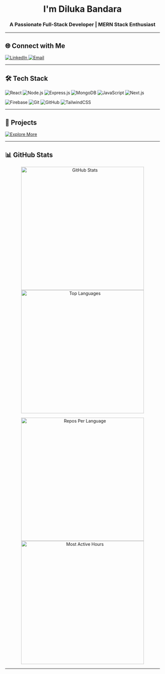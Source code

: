  <h1 align="center"> I'm Diluka Bandara</h1>
<h3 align="center">A Passionate Full-Stack Developer | MERN Stack Enthusiast</h3>

---

<h2 align="left">🌐 Connect with Me</h2>
<p align="left">
  <a href="https://linkedin.com/in/diluka-bandara" target="_blank">
    <img src="https://img.shields.io/badge/LinkedIn-0A66C2?style=for-the-badge&logo=linkedin&logoColor=white" alt="LinkedIn"/>
  </a>
  <a href="mailto:navanjana721@gmail.com" target="_blank">
    <img src="https://img.shields.io/badge/Email-D14836?style=for-the-badge&logo=gmail&logoColor=white" alt="Email"/>
  </a>
</p>

---

<h2 align="left">🛠️ Tech Stack</h2>
<p align="left">
  <img src="https://img.shields.io/badge/React-20232A?style=for-the-badge&logo=react&logoColor=61DAFB" alt="React"/>
  <img src="https://img.shields.io/badge/Node.js-339933?style=for-the-badge&logo=nodedotjs&logoColor=white" alt="Node.js"/>
  <img src="https://img.shields.io/badge/Express.js-000000?style=for-the-badge&logo=express&logoColor=white" alt="Express.js"/>
  <img src="https://img.shields.io/badge/MongoDB-47A248?style=for-the-badge&logo=mongodb&logoColor=white" alt="MongoDB"/>
  <img src="https://img.shields.io/badge/JavaScript-F7DF1E?style=for-the-badge&logo=javascript&logoColor=black" alt="JavaScript"/>
  <img src="https://img.shields.io/badge/Next.js-000000?style=for-the-badge&logo=nextdotjs&logoColor=white" alt="Next.js"/>
</p>
<p align="left">
  <img src="https://img.shields.io/badge/Firebase-FFCA28?style=for-the-badge&logo=firebase&logoColor=black" alt="Firebase"/>
  <img src="https://img.shields.io/badge/Git-F05032?style=for-the-badge&logo=git&logoColor=white" alt="Git"/>
  <img src="https://img.shields.io/badge/GitHub-181717?style=for-the-badge&logo=github&logoColor=white" alt="GitHub"/>
  <img src="https://img.shields.io/badge/TailwindCSS-06B6D4?style=for-the-badge&logo=tailwindcss&logoColor=white" alt="TailwindCSS"/>
</p>

---

<h2 align="left">🚀 Projects</h2>
<p align="left">
  <a href="https://github.com/dilukab?tab=repositories" target="_blank">
    <img src="https://img.shields.io/badge/Explore%20More-181717?style=for-the-badge&logo=github&logoColor=white" alt="Explore More"/>
  </a>
</p>

---

<h2 align="left">📊 GitHub Stats</h2>
<p align="center">
  <img src="https://github-readme-stats.vercel.app/api?username=dilukab&show_icons=true&theme=react&hide_border=true&count_private=true&include_all_commits=true" alt="GitHub Stats" width="400px"/>
  <img src="https://github-readme-stats.vercel.app/api/top-langs/?username=dilukab&layout=compact&theme=react&hide_border=true&langs_count=6" alt="Top Languages" width="400px"/>
</p>
<p align="center">
  <img src="https://github-profile-summary-cards.vercel.app/api/cards/repos-per-language?username=dilukab&theme=github_dark" alt="Repos Per Language" width="400px"/>
  <img src="https://github-profile-summary-cards.vercel.app/api/cards/productive-time?username=dilukab&theme=github_dark&utcOffset=5.5" alt="Most Active Hours" width="400px"/>
</p>

---
